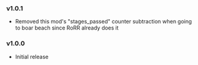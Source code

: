 ### v1.0.1

- Removed this mod's "stages_passed" counter subtraction when going to boar beach since RoRR already does it

### v1.0.0

- Initial release